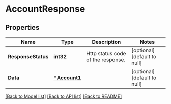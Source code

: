 # AccountResponse

## Properties
Name | Type | Description | Notes
------------ | ------------- | ------------- | -------------
**ResponseStatus** | **int32** | Http status code of the response.  | [optional] [default to null]
**Data** | [***Account1**](Account_1.md) |  | [optional] [default to null]

[[Back to Model list]](../README.md#documentation-for-models) [[Back to API list]](../README.md#documentation-for-api-endpoints) [[Back to README]](../README.md)

